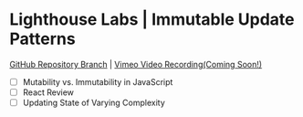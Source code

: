 # Lighthouse Labs | Immutable Update Patterns

[GitHub Repository Branch](https://github.com/WarrenUhrich/lighthouse-labs-immutable-update-patterns/tree/2023.23.05-web-flex-day-17oct2022) | [Vimeo Video Recording(Coming Soon!)](#coming-soon)

* [ ] Mutability vs. Immutability in JavaScript
* [ ] React Review
* [ ] Updating State of Varying Complexity
